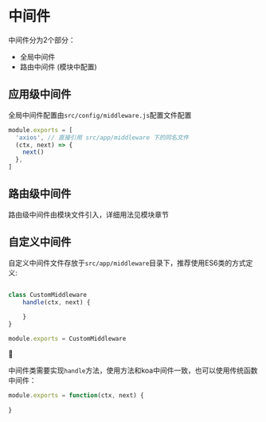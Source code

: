 # 中间件

中间件分为2个部分：

- 全局中间件
- 路由中间件 (模块中配置)

## 应用级中间件
全局中间件配置由`src/config/middleware.js`配置文件配置

```js
module.exports = [
  'axios', // 直接引用 src/app/middleware 下的同名文件
  (ctx, next) => {
    next()
  },
]
```

## 路由级中间件
路由级中间件由模块文件引入，详细用法见模块章节

## 自定义中间件

自定义中间件文件存放于`src/app/middleware`目录下，推荐使用ES6类的方式定义:

```js

class CustomMiddleware
    handle(ctx, next) {
        
    }
}

module.exports = CustomMiddleware

```


中间件类需要实现`handle`方法，使用方法和koa中间件一致，也可以使用传统函数中间件：

```js
module.exports = function(ctx, next) {
    
}
```
